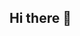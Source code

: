 ## Hi there 👋

<!--
**Aliaryann/aliaryann** is a ✨ _special_ ✨ repository because its `README.md` (this file) appears on your GitHub profile.

# About me

Applied machine learning and computer vision practitioner. Focus on image understanding for real‑world domains (e.g., ag‑tech and industrial). I design end‑to‑end pipelines from data to deployment.

Methods and tools
- Supervised deep learning: object detection, instance segmentation, keypoints, tracking
- Frameworks: PyTorch, Ultralytics YOLO, OpenCV, FastAPI
- Data ops: labeling, dataset curation, augmentation, batch inference
- Evaluation: mAP, mIoU, precision/recall, error analysis
- Deployment: REST services, batch jobs, edge‑friendly exports (ONNX/CoreML)

Currently exploring model compression, quantization, and robust inference on limited hardware.
-->
